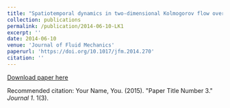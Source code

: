 ```yaml
---
title: "Spatiotemporal dynamics in two-dimensional Kolmogorov flow over large domains"
collection: publications
permalink: /publication/2014-06-10-LK1
excerpt: ''
date: 2014-06-10
venue: 'Journal of Fluid Mechanics'
paperurl: 'https://doi.org/10.1017/jfm.2014.270'
citation: ''
---
```


[Download paper here]()

Recommended citation: Your Name, You. (2015). "Paper Title Number 3." <i>Journal 1</i>. 1(3).
